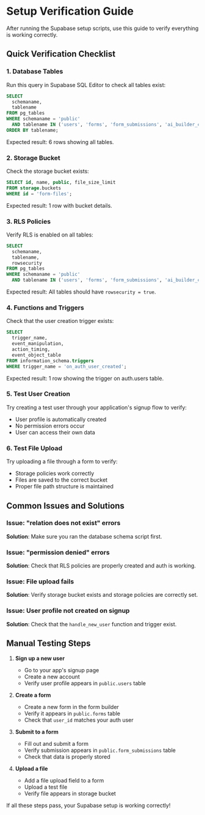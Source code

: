 # Setup Verification Guide

After running the Supabase setup scripts, use this guide to verify everything is working correctly.

## Quick Verification Checklist

### 1. Database Tables
Run this query in Supabase SQL Editor to check all tables exist:

```sql
SELECT 
  schemaname,
  tablename 
FROM pg_tables 
WHERE schemaname = 'public' 
  AND tablename IN ('users', 'forms', 'form_submissions', 'ai_builder_chat', 'ai_analytics_chat', 'redemption_codes')
ORDER BY tablename;
```

Expected result: 6 rows showing all tables.

### 2. Storage Bucket
Check the storage bucket exists:

```sql
SELECT id, name, public, file_size_limit 
FROM storage.buckets 
WHERE id = 'form-files';
```

Expected result: 1 row with bucket details.

### 3. RLS Policies
Verify RLS is enabled on all tables:

```sql
SELECT 
  schemaname,
  tablename,
  rowsecurity 
FROM pg_tables 
WHERE schemaname = 'public' 
  AND tablename IN ('users', 'forms', 'form_submissions', 'ai_builder_chat', 'ai_analytics_chat', 'redemption_codes');
```

Expected result: All tables should have `rowsecurity = true`.

### 4. Functions and Triggers
Check that the user creation trigger exists:

```sql
SELECT 
  trigger_name,
  event_manipulation,
  action_timing,
  event_object_table
FROM information_schema.triggers 
WHERE trigger_name = 'on_auth_user_created';
```

Expected result: 1 row showing the trigger on auth.users table.

### 5. Test User Creation
Try creating a test user through your application's signup flow to verify:
- User profile is automatically created
- No permission errors occur
- User can access their own data

### 6. Test File Upload
Try uploading a file through a form to verify:
- Storage policies work correctly
- Files are saved to the correct bucket
- Proper file path structure is maintained

## Common Issues and Solutions

### Issue: "relation does not exist" errors
**Solution**: Make sure you ran the database schema script first.

### Issue: "permission denied" errors
**Solution**: Check that RLS policies are properly created and auth is working.

### Issue: File upload fails
**Solution**: Verify storage bucket exists and storage policies are correctly set.

### Issue: User profile not created on signup
**Solution**: Check that the `handle_new_user` function and trigger exist.

## Manual Testing Steps

1. **Sign up a new user**
   - Go to your app's signup page
   - Create a new account
   - Verify user profile appears in `public.users` table

2. **Create a form**
   - Create a new form in the form builder
   - Verify it appears in `public.forms` table
   - Check that `user_id` matches your auth user

3. **Submit to a form**
   - Fill out and submit a form
   - Verify submission appears in `public.form_submissions` table
   - Check that data is properly stored

4. **Upload a file**
   - Add a file upload field to a form
   - Upload a test file
   - Verify file appears in storage bucket

If all these steps pass, your Supabase setup is working correctly!
